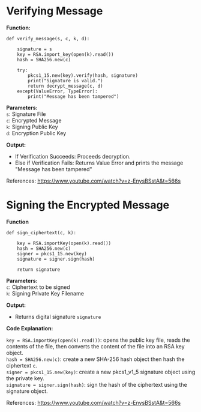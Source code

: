 # Verifying Message

**Function:**
```
def verify_message(s, c, k, d):

    signature = s
    key = RSA.import_key(open(k).read())
    hash = SHA256.new(c)

    try:
        pkcs1_15.new(key).verify(hash, signature)
        print("Signature is valid.")
        return decrypt_message(c, d)
    except(ValueError, TypeError):
        print("Message has been tampered")
```
**Parameters:**  
`s`: Signature File  
`c`: Encrypted Message  
`k`: Signing Public Key  
`d`: Encryption Public Key  

**Output:**  
- If Verification Succeeds: Proceeds decryption.
- Else if Verification Fails: Returns Value Error and prints the message "Message has been tampered"    

References: https://www.youtube.com/watch?v=z-EnysBSstA&t=566s

# Signing the Encrypted Message

**Function**
```
def sign_ciphertext(c, k):

    key = RSA.importKey(open(k).read())
    hash = SHA256.new(c)
    signer = pkcs1_15.new(key)
    signature = signer.sign(hash)

    return signature
```
**Parameters:**  
`c`: Ciphertext to be signed  
`k`: Signing Private Key Filename

**Output:**  
- Returns digital signature `signature`

**Code Explanation:**  

`key = RSA.importKey(open(k).read())`: opens the public key file, reads the contents of the file, then converts the content of the file into an RSA key object.  
`hash = SHA256.new(c)`: create a new SHA-256 hash object then hash the ciphertext `c`.  
`signer = pkcs1_15.new(key)`: create a new pkcs1_v1_5  signature object using the private key.  
`signature = signer.sign(hash)`: sign the hash of the ciphertext using the signature object.  

References: https://www.youtube.com/watch?v=z-EnysBSstA&t=566s
